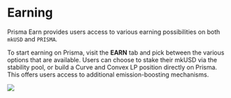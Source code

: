 # Earning

Prisma Earn provides users access to various earning possibilities on both `mkUSD` and `PRISMA`.

To start earning on Prisma, visit the **EARN** tab and pick between the various options that are available. Users can choose to stake their mkUSD via the stability pool, or build a Curve and Convex LP position directly on Prisma. This offers users access to additional emission-boosting mechanisms.

![](https://3654112834-files.gitbook.io/~/files/v0/b/gitbook-x-prod.appspot.com/o/spaces%2F1tAi6RdL45CCiZaxKFFS%2Fuploads%2F0nhXM2S40me1jdamVWOR%2Fimage.png?alt=media&token=ecf1282f-f8b9-40d9-93c3-62b180450e8c)
